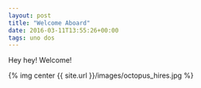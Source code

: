 ```yaml
---
layout: post
title: "Welcome Aboard"
date: 2016-03-11T13:55:26+00:00
tags: uno dos
---
```

Hey hey! Welcome!

{% img center {{ site.url }}/images/octopus_hires.jpg %}

